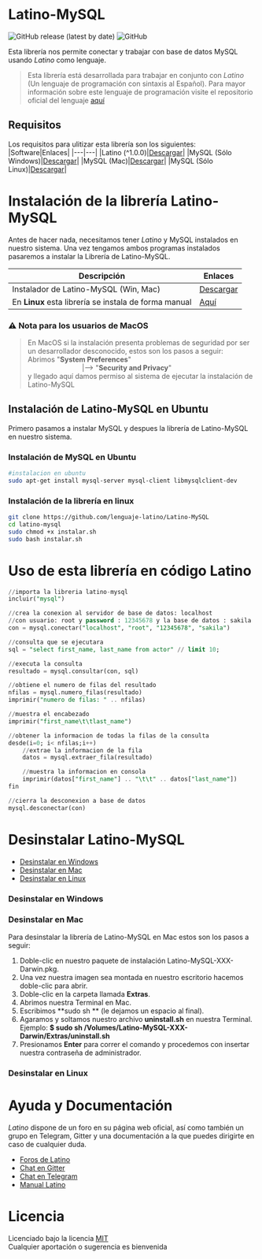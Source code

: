 # Latino-MySQL
![GitHub release (latest by date)](https://img.shields.io/github/v/release/MelvinG24/Latino-MySQL)
![GitHub](https://img.shields.io/github/license/MelvinG24/Latino-MySQL)

Esta librería nos permite conectar y trabajar con base de datos MySQL usando *Latino* como lenguaje.

>Esta librería está desarrollada para trabajar en conjunto con *Latino* (Un lenguaje de programación con sintaxis al Español). Para mayor información sobre este lenguaje de programación visite el repositorio oficial del lenguaje [aquí](https://github.com/lenguaje-latino/Latino/)

## Requisitos
Los requisitos para ulitizar esta librería son los siguientes: 
|Software|Enlaces|
|---|---|
|Latino (^1.0.0)|[Descargar](https://github.com/lenguaje-latino/Latino/releases)|
|MySQL (Sólo Windows)|[Descargar](https://dev.mysql.com/downloads/windows/installer/)|
|MySQL (Mac)|[Descargar](https://dev.mysql.com/downloads/mysql/)|
|MySQL (Sólo Linux)|[Descargar](https://dev.mysql.com/doc/refman/8.0/en/linux-installation.html)|

# Instalación de la librería Latino-MySQL
Antes de hacer nada, necesitamos tener *Latino* y MySQL instalados en nuestro sistema. Una vez tengamos ambos programas instalados pasaremos a instalar la Librería de Latino-MySQL.

|Descripción|Enlaces|
|---|---|
|Instalador de Latino-MySQL (Win, Mac) |[Descargar](https://github.com/MelvinG24/Latino-MySQL/releases)| 
|En **Linux** esta librería se instala de forma manual|[Aquí](#linuxUbuntu)|

### :warning: Nota para los usuarios de MacOS
> En MacOS si la instalación presenta problemas de seguridad por ser un desarrollador desconocido, estos son los pasos a seguir:<br/>
> Abrimos "**System Preferences**"<br/>
&nbsp;&nbsp;&nbsp;&nbsp;&nbsp;&nbsp;&nbsp;&nbsp;&nbsp;&nbsp;&nbsp;&nbsp;&nbsp;&nbsp;&nbsp;&nbsp;&nbsp;&nbsp;&nbsp;&nbsp;&nbsp;&nbsp;&nbsp;&nbsp;&nbsp;&nbsp;&nbsp;&nbsp;|--> "**Security and Privacy**"</br>
> y llegado aquí damos permiso al sistema de ejecutar la instalación de Latino-MySQL

<a name="linuxUbuntu"></a>
## Instalación de Latino-MySQL en Ubuntu
Primero pasamos a instalar MySQL y despues la librería de Latino-MySQL en nuestro sistema.

### Instalación de MySQL en Ubuntu
```bash
#instalacion en ubuntu
sudo apt-get install mysql-server mysql-client libmysqlclient-dev
```
### Instalación de la librería en linux
```bash
git clone https://github.com/lenguaje-latino/Latino-MySQL
cd latino-mysql
sudo chmod +x instalar.sh
sudo bash instalar.sh
```

# Uso de esta librería en código Latino
```sql
//importa la libreria latino-mysql
incluir("mysql")

//crea la conexion al servidor de base de datos: localhost
//con usuario: root y password : 12345678 y la base de datos : sakila
con = mysql.conectar("localhost", "root", "12345678", "sakila")

//consulta que se ejecutara
sql = "select first_name, last_name from actor"	// limit 10;

//executa la consulta
resultado = mysql.consultar(con, sql)

//obtiene el numero de filas del resultado
nfilas = mysql.numero_filas(resultado)
imprimir("numero de filas: " .. nfilas)

//muestra el encabezado
imprimir("first_name\t\tlast_name")

//obtener la informacion de todas la filas de la consulta
desde(i=0; i< nfilas;i++)
	//extrae la informacion de la fila
	datos = mysql.extraer_fila(resultado)

	//muestra la informacion en consola
	imprimir(datos["first_name"] .. "\t\t" .. datos["last_name"])
fin

//cierra la desconexion a base de datos
mysql.desconectar(con)
```
# Desinstalar Latino-MySQL
* [Desinstalar en Windows](#desWin)
* [Desinstalar en Mac](#desMac)
* [Desinstalar en Linux](#desLx)

<a name="desWin"></a>
### Desinstalar en Windows

<a name="desMac"></a>
### Desinstalar en Mac
Para desinstalar la librería de Latino-MySQL en Mac estos son los pasos a seguir:
1. Doble-clic en nuestro paquete de instalación Latino-MySQL-XXX-Darwin.pkg.
2. Una vez nuestra imagen sea montada en nuestro escritorio hacemos doble-clic para abrir.
3. Doble-clic en la carpeta llamada **Extras**.
4. Abrimos nuestra Terminal en Mac.
5. Escribimos **sudo sh ** (le dejamos un espacio al final).
6. Agaramos y soltamos nuestro archivo **uninstall.sh** en nuestra Terminal.
    Ejemplo:
	    **$ sudo sh /Volumes/Latino-MySQL-XXX-Darwin/Extras/uninstall.sh**
7. Presionamos **Enter** para correr el comando y procedemos con insertar nuestra contraseña de administrador.

<a name="desLx"></a>
### Desinstalar en Linux

# Ayuda y Documentación
*Latino* dispone de un foro en su página web oficial, así como también un grupo en Telegram, Gitter y una documentación a la que puedes dirigirte en caso de cualquier duda.
- [Foros de Latino](http://lenguaje-latino.org/foro/)
- [Chat en Gitter](https://gitter.im/primitivorm/latino?utm_source=badge&utm_medium=badge&utm_campaign=pr-badge&utm_content=badge)
- [Chat en Telegram](https://t.me/joinchat/AAAAAD6l6_qIgQAAgu9DVQ)
- [Manual Latino](https://manuallatino.blogspot.com)

# Licencia
Licenciado bajo la licencia [MIT](https://github.com/MelvinG24/Latino-MySQL/blob/master/LICENSE)<br/>
Cualquier aportación o sugerencia es bienvenida
